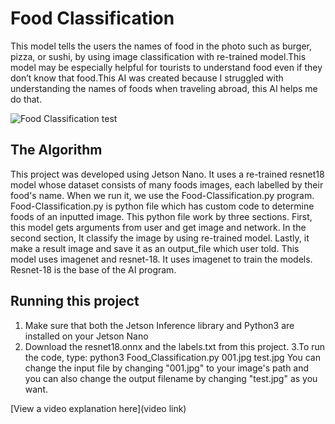 # Food Classification

This model tells the users the names of food in the photo such as burger, pizza, or sushi, by using image classification with re-trained model.This model may be especially helpful for tourists to understand food even if they don’t know that food.This AI was created because I struggled with understanding the names of foods when traveling abroad, this AI helps me do that.

![Food Classification test](https://github.com/user-attachments/assets/4e5f043d-f833-4abe-a51a-4cd44623b492)

## The Algorithm

This project was developed using Jetson Nano. It uses a re-trained resnet18 model whose dataset consists of many foods images, each labelled by their food's name. When we run it, we use the Food-Classification.py program. Food-Classification.py is python file which has custom code to determine foods of an inputted image. This python file work by three sections. First, this model gets arguments from user and get image and network. In the second section, It classify the image by using re-trained model. Lastly, it make a result image and save it as an output_file which user told.
This model uses imagenet and resnet-18.  It uses imagenet to train the models. Resnet-18 is the base of the AI program. 


## Running this project

1. Make sure that both the Jetson Inference library and Python3 are installed on your Jetson Nano
2. Download the resnet18.onnx and the labels.txt from this project.
3.To run the code, type: python3 Food_Classification.py 001.jpg test.jpg
  You can change the input file by changing "001.jpg" to your image's path and you can also change the output filename by changing "test.jpg" as you want.

[View a video explanation here](video link)
